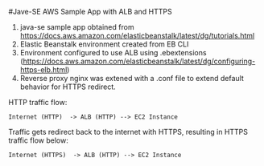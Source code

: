 #Jave-SE AWS Sample App with ALB and HTTPS

1) java-se sample app obtained from https://docs.aws.amazon.com/elasticbeanstalk/latest/dg/tutorials.html
2) Elastic Beanstalk environment created from EB CLI
3) Environment configured to use ALB using .ebextensions (https://docs.aws.amazon.com/elasticbeanstalk/latest/dg/configuring-https-elb.html)
4) Reverse proxy nginx was extened with a .conf file to extend default behavior for HTTPS redirect.

HTTP traffic flow:

    Internet (HTTP)  -> ALB (HTTP) --> EC2 Instance

Traffic gets redirect back to the internet with HTTPS, resulting in HTTPS traffic flow below:

    Internet (HTTPS)  -> ALB (HTTP) --> EC2 Instance